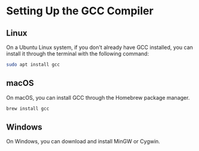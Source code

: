 # **Setting Up the GCC Compiler**

## **Linux**

On a Ubuntu Linux system, if you don't already have GCC installed, you can install it through the terminal with the following command:

```bash
sudo apt install gcc
```

## **macOS**

On macOS, you can install GCC through the Homebrew package manager.

```bash
brew install gcc
```

## **Windows**

On Windows, you can download and install MinGW or Cygwin.
